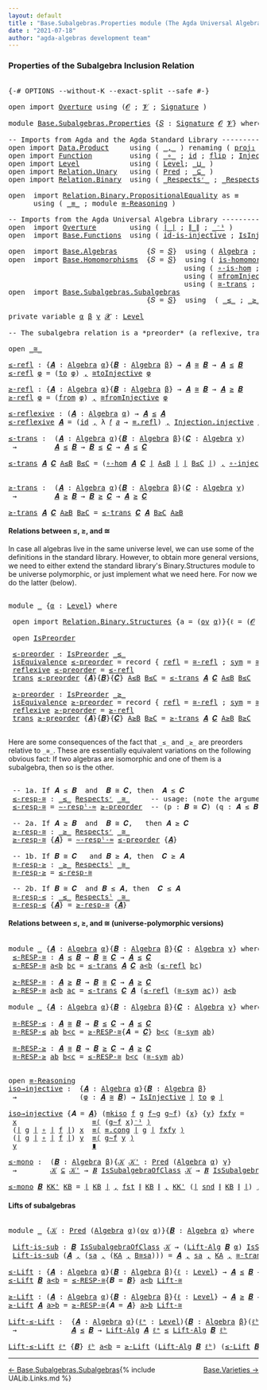 ```yaml
---
layout: default
title : "Base.Subalgebras.Properties module (The Agda Universal Algebra Library)"
date : "2021-07-18"
author: "agda-algebras development team"
---
```


### <a id="properties-of-the-subalgebra-inclusion-relation">Properties of the Subalgebra Inclusion Relation</a>

<pre class="Agda">

<a id="296" class="Symbol">{-#</a> <a id="300" class="Keyword">OPTIONS</a> <a id="308" class="Pragma">--without-K</a> <a id="320" class="Pragma">--exact-split</a> <a id="334" class="Pragma">--safe</a> <a id="341" class="Symbol">#-}</a>

<a id="346" class="Keyword">open</a> <a id="351" class="Keyword">import</a> <a id="358" href="Overture.html" class="Module">Overture</a> <a id="367" class="Keyword">using</a> <a id="373" class="Symbol">(</a><a id="374" href="Overture.Signatures.html#648" class="Generalizable">𝓞</a> <a id="376" class="Symbol">;</a> <a id="378" href="Overture.Signatures.html#650" class="Generalizable">𝓥</a> <a id="380" class="Symbol">;</a> <a id="382" href="Overture.Signatures.html#3264" class="Function">Signature</a> <a id="392" class="Symbol">)</a>

<a id="395" class="Keyword">module</a> <a id="402" href="Base.Subalgebras.Properties.html" class="Module">Base.Subalgebras.Properties</a> <a id="430" class="Symbol">{</a><a id="431" href="Base.Subalgebras.Properties.html#431" class="Bound">𝑆</a> <a id="433" class="Symbol">:</a> <a id="435" href="Overture.Signatures.html#3264" class="Function">Signature</a> <a id="445" href="Overture.Signatures.html#648" class="Generalizable">𝓞</a> <a id="447" href="Overture.Signatures.html#650" class="Generalizable">𝓥</a><a id="448" class="Symbol">}</a> <a id="450" class="Keyword">where</a>

<a id="457" class="Comment">-- Imports from Agda and the Agda Standard Library -------------------------------</a>
<a id="540" class="Keyword">open</a> <a id="545" class="Keyword">import</a> <a id="552" href="Data.Product.html" class="Module">Data.Product</a>     <a id="569" class="Keyword">using</a> <a id="575" class="Symbol">(</a> <a id="577" href="Agda.Builtin.Sigma.html#235" class="InductiveConstructor Operator">_,_</a> <a id="581" class="Symbol">)</a> <a id="583" class="Keyword">renaming</a> <a id="592" class="Symbol">(</a> <a id="594" href="Data.Product.Base.html#636" class="Field">proj₁</a> <a id="600" class="Symbol">to</a> <a id="603" class="Field">fst</a> <a id="607" class="Symbol">;</a> <a id="609" href="Data.Product.Base.html#650" class="Field">proj₂</a> <a id="615" class="Symbol">to</a> <a id="618" class="Field">snd</a> <a id="622" class="Symbol">)</a>
<a id="624" class="Keyword">open</a> <a id="629" class="Keyword">import</a> <a id="636" href="Function.html" class="Module">Function</a>         <a id="653" class="Keyword">using</a> <a id="659" class="Symbol">(</a> <a id="661" href="Function.Base.html#1115" class="Function Operator">_∘_</a> <a id="665" class="Symbol">;</a> <a id="667" href="Function.Base.html#704" class="Function">id</a> <a id="670" class="Symbol">;</a> <a id="672" href="Function.Base.html#1638" class="Function">flip</a> <a id="677" class="Symbol">;</a> <a id="679" href="Function.Bundles.html#2415" class="Record">Injection</a> <a id="689" class="Symbol">)</a>
<a id="691" class="Keyword">open</a> <a id="696" class="Keyword">import</a> <a id="703" href="Level.html" class="Module">Level</a>            <a id="720" class="Keyword">using</a> <a id="726" class="Symbol">(</a> <a id="728" href="Agda.Primitive.html#742" class="Postulate">Level</a><a id="733" class="Symbol">;</a> <a id="735" href="Agda.Primitive.html#961" class="Primitive Operator">_⊔_</a> <a id="739" class="Symbol">)</a>
<a id="741" class="Keyword">open</a> <a id="746" class="Keyword">import</a> <a id="753" href="Relation.Unary.html" class="Module">Relation.Unary</a>   <a id="770" class="Keyword">using</a> <a id="776" class="Symbol">(</a> <a id="778" href="Relation.Unary.html#1178" class="Function">Pred</a> <a id="783" class="Symbol">;</a> <a id="785" href="Relation.Unary.html#2046" class="Function Operator">_⊆_</a> <a id="789" class="Symbol">)</a>
<a id="791" class="Keyword">open</a> <a id="796" class="Keyword">import</a> <a id="803" href="Relation.Binary.html" class="Module">Relation.Binary</a>  <a id="820" class="Keyword">using</a> <a id="826" class="Symbol">(</a> <a id="828" href="Relation.Binary.Definitions.html#5239" class="Function Operator">_Respectsʳ_</a> <a id="840" class="Symbol">;</a> <a id="842" href="Relation.Binary.Definitions.html#5404" class="Function Operator">_Respectsˡ_</a> <a id="854" class="Symbol">)</a>

<a id="857" class="Keyword">open</a>  <a id="863" class="Keyword">import</a> <a id="870" href="Relation.Binary.PropositionalEquality.html" class="Module">Relation.Binary.PropositionalEquality</a> <a id="908" class="Symbol">as</a> <a id="911" class="Module">≡</a>
      <a id="919" class="Keyword">using</a> <a id="925" class="Symbol">(</a> <a id="927" href="Agda.Builtin.Equality.html#150" class="Datatype Operator">_≡_</a> <a id="931" class="Symbol">;</a> <a id="933" class="Keyword">module</a> <a id="940" href="Relation.Binary.PropositionalEquality.Properties.html#6731" class="Module">≡-Reasoning</a> <a id="952" class="Symbol">)</a>

<a id="955" class="Comment">-- Imports from the Agda Universal Algebra Library --------------------</a>
<a id="1027" class="Keyword">open</a>  <a id="1033" class="Keyword">import</a> <a id="1040" href="Overture.html" class="Module">Overture</a>        <a id="1056" class="Keyword">using</a> <a id="1062" class="Symbol">(</a> <a id="1064" href="Overture.Basic.html#4325" class="Function Operator">∣_∣</a> <a id="1068" class="Symbol">;</a> <a id="1070" href="Overture.Basic.html#4363" class="Function Operator">∥_∥</a> <a id="1074" class="Symbol">;</a> <a id="1076" href="Overture.Basic.html#4919" class="Function Operator">_⁻¹</a> <a id="1080" class="Symbol">)</a>
<a id="1082" class="Keyword">open</a>  <a id="1088" class="Keyword">import</a> <a id="1095" href="Base.Functions.html" class="Module">Base.Functions</a>  <a id="1111" class="Keyword">using</a> <a id="1117" class="Symbol">(</a> <a id="1119" href="Base.Functions.Injective.html#1135" class="Function">id-is-injective</a> <a id="1135" class="Symbol">;</a> <a id="1137" href="Base.Functions.Injective.html#1250" class="Function">IsInjective</a> <a id="1149" class="Symbol">;</a> <a id="1151" href="Base.Functions.Injective.html#1405" class="Function">∘-injective</a> <a id="1163" class="Symbol">)</a>

<a id="1166" class="Keyword">open</a>  <a id="1172" class="Keyword">import</a> <a id="1179" href="Base.Algebras.html" class="Module">Base.Algebras</a>       <a id="1199" class="Symbol">{</a><a id="1200" class="Argument">𝑆</a> <a id="1202" class="Symbol">=</a> <a id="1204" href="Base.Subalgebras.Properties.html#431" class="Bound">𝑆</a><a id="1205" class="Symbol">}</a>  <a id="1208" class="Keyword">using</a> <a id="1214" class="Symbol">(</a> <a id="1216" href="Base.Algebras.Basic.html#2774" class="Function">Algebra</a> <a id="1224" class="Symbol">;</a> <a id="1226" href="Base.Algebras.Basic.html#7180" class="Function">Lift-Alg</a> <a id="1235" class="Symbol">;</a> <a id="1237" href="Base.Algebras.Products.html#3097" class="Function">ov</a> <a id="1240" class="Symbol">)</a>
<a id="1242" class="Keyword">open</a>  <a id="1248" class="Keyword">import</a> <a id="1255" href="Base.Homomorphisms.html" class="Module">Base.Homomorphisms</a>  <a id="1275" class="Symbol">{</a><a id="1276" class="Argument">𝑆</a> <a id="1278" class="Symbol">=</a> <a id="1280" href="Base.Subalgebras.Properties.html#431" class="Bound">𝑆</a><a id="1281" class="Symbol">}</a>  <a id="1284" class="Keyword">using</a> <a id="1290" class="Symbol">(</a> <a id="1292" href="Base.Homomorphisms.Basic.html#2625" class="Function">is-homomorphism</a> <a id="1308" class="Symbol">;</a> <a id="1310" href="Base.Homomorphisms.Properties.html#1458" class="Function">∘-hom</a> <a id="1316" class="Symbol">)</a>
                                          <a id="1360" class="Keyword">using</a> <a id="1366" class="Symbol">(</a> <a id="1368" href="Base.Homomorphisms.Properties.html#1774" class="Function">∘-is-hom</a> <a id="1377" class="Symbol">;</a> <a id="1379" href="Base.Homomorphisms.Isomorphisms.html#2018" class="Record Operator">_≅_</a> <a id="1383" class="Symbol">;</a> <a id="1385" href="Base.Homomorphisms.Isomorphisms.html#3508" class="Function">≅toInjective</a> <a id="1398" class="Symbol">)</a>
                                          <a id="1442" class="Keyword">using</a> <a id="1448" class="Symbol">(</a> <a id="1450" href="Base.Homomorphisms.Isomorphisms.html#3842" class="Function">≅fromInjective</a> <a id="1465" class="Symbol">;</a> <a id="1467" href="Base.Homomorphisms.Isomorphisms.html#2874" class="Function">≅-refl</a> <a id="1474" class="Symbol">;</a> <a id="1476" href="Base.Homomorphisms.Isomorphisms.html#2968" class="Function">≅-sym</a> <a id="1482" class="Symbol">)</a>
                                          <a id="1526" class="Keyword">using</a> <a id="1532" class="Symbol">(</a> <a id="1534" href="Base.Homomorphisms.Isomorphisms.html#3057" class="Function">≅-trans</a> <a id="1542" class="Symbol">;</a> <a id="1544" href="Base.Homomorphisms.Isomorphisms.html#4417" class="Function">Lift-≅</a> <a id="1551" class="Symbol">;</a> <a id="1553" href="Base.Homomorphisms.Isomorphisms.html#2108" class="InductiveConstructor">mkiso</a> <a id="1559" class="Symbol">)</a>
<a id="1561" class="Keyword">open</a>  <a id="1567" class="Keyword">import</a> <a id="1574" href="Base.Subalgebras.Subalgebras.html" class="Module">Base.Subalgebras.Subalgebras</a>
                                 <a id="1636" class="Symbol">{</a><a id="1637" class="Argument">𝑆</a> <a id="1639" class="Symbol">=</a> <a id="1641" href="Base.Subalgebras.Properties.html#431" class="Bound">𝑆</a><a id="1642" class="Symbol">}</a>  <a id="1645" class="Keyword">using</a>  <a id="1652" class="Symbol">(</a> <a id="1654" href="Base.Subalgebras.Subalgebras.html#1868" class="Function Operator">_≤_</a> <a id="1658" class="Symbol">;</a> <a id="1660" href="Base.Subalgebras.Subalgebras.html#2017" class="Function Operator">_≥_</a> <a id="1664" class="Symbol">;</a> <a id="1666" href="Base.Subalgebras.Subalgebras.html#5385" class="Function Operator">_IsSubalgebraOfClass_</a> <a id="1688" class="Symbol">)</a>

<a id="1691" class="Keyword">private</a> <a id="1699" class="Keyword">variable</a> <a id="1708" href="Base.Subalgebras.Properties.html#1708" class="Generalizable">α</a> <a id="1710" href="Base.Subalgebras.Properties.html#1710" class="Generalizable">β</a> <a id="1712" href="Base.Subalgebras.Properties.html#1712" class="Generalizable">γ</a> <a id="1714" href="Base.Subalgebras.Properties.html#1714" class="Generalizable">𝓧</a> <a id="1716" class="Symbol">:</a> <a id="1718" href="Agda.Primitive.html#742" class="Postulate">Level</a>

<a id="1725" class="Comment">-- The subalgebra relation is a *preorder* (a reflexive, transitive, binary relation).</a>

<a id="1813" class="Keyword">open</a> <a id="1818" href="Base.Homomorphisms.Isomorphisms.html#2018" class="Module Operator">_≅_</a>

<a id="≤-refl"></a><a id="1823" href="Base.Subalgebras.Properties.html#1823" class="Function">≤-refl</a> <a id="1830" class="Symbol">:</a> <a id="1832" class="Symbol">{</a><a id="1833" href="Base.Subalgebras.Properties.html#1833" class="Bound">𝑨</a> <a id="1835" class="Symbol">:</a> <a id="1837" href="Base.Algebras.Basic.html#2774" class="Function">Algebra</a> <a id="1845" href="Base.Subalgebras.Properties.html#1708" class="Generalizable">α</a><a id="1846" class="Symbol">}{</a><a id="1848" href="Base.Subalgebras.Properties.html#1848" class="Bound">𝑩</a> <a id="1850" class="Symbol">:</a> <a id="1852" href="Base.Algebras.Basic.html#2774" class="Function">Algebra</a> <a id="1860" href="Base.Subalgebras.Properties.html#1710" class="Generalizable">β</a><a id="1861" class="Symbol">}</a> <a id="1863" class="Symbol">→</a> <a id="1865" href="Base.Subalgebras.Properties.html#1833" class="Bound">𝑨</a> <a id="1867" href="Base.Homomorphisms.Isomorphisms.html#2018" class="Record Operator">≅</a> <a id="1869" href="Base.Subalgebras.Properties.html#1848" class="Bound">𝑩</a> <a id="1871" class="Symbol">→</a> <a id="1873" href="Base.Subalgebras.Properties.html#1833" class="Bound">𝑨</a> <a id="1875" href="Base.Subalgebras.Subalgebras.html#1868" class="Function Operator">≤</a> <a id="1877" href="Base.Subalgebras.Properties.html#1848" class="Bound">𝑩</a>
<a id="1879" href="Base.Subalgebras.Properties.html#1823" class="Function">≤-refl</a> <a id="1886" href="Base.Subalgebras.Properties.html#1886" class="Bound">φ</a> <a id="1888" class="Symbol">=</a> <a id="1890" class="Symbol">(</a><a id="1891" href="Base.Homomorphisms.Isomorphisms.html#2123" class="Field">to</a> <a id="1894" href="Base.Subalgebras.Properties.html#1886" class="Bound">φ</a><a id="1895" class="Symbol">)</a> <a id="1897" href="Agda.Builtin.Sigma.html#235" class="InductiveConstructor Operator">,</a> <a id="1899" href="Base.Homomorphisms.Isomorphisms.html#3508" class="Function">≅toInjective</a> <a id="1912" href="Base.Subalgebras.Properties.html#1886" class="Bound">φ</a>

<a id="≥-refl"></a><a id="1915" href="Base.Subalgebras.Properties.html#1915" class="Function">≥-refl</a> <a id="1922" class="Symbol">:</a> <a id="1924" class="Symbol">{</a><a id="1925" href="Base.Subalgebras.Properties.html#1925" class="Bound">𝑨</a> <a id="1927" class="Symbol">:</a> <a id="1929" href="Base.Algebras.Basic.html#2774" class="Function">Algebra</a> <a id="1937" href="Base.Subalgebras.Properties.html#1708" class="Generalizable">α</a><a id="1938" class="Symbol">}{</a><a id="1940" href="Base.Subalgebras.Properties.html#1940" class="Bound">𝑩</a> <a id="1942" class="Symbol">:</a> <a id="1944" href="Base.Algebras.Basic.html#2774" class="Function">Algebra</a> <a id="1952" href="Base.Subalgebras.Properties.html#1710" class="Generalizable">β</a><a id="1953" class="Symbol">}</a> <a id="1955" class="Symbol">→</a> <a id="1957" href="Base.Subalgebras.Properties.html#1925" class="Bound">𝑨</a> <a id="1959" href="Base.Homomorphisms.Isomorphisms.html#2018" class="Record Operator">≅</a> <a id="1961" href="Base.Subalgebras.Properties.html#1940" class="Bound">𝑩</a> <a id="1963" class="Symbol">→</a> <a id="1965" href="Base.Subalgebras.Properties.html#1925" class="Bound">𝑨</a> <a id="1967" href="Base.Subalgebras.Subalgebras.html#2017" class="Function Operator">≥</a> <a id="1969" href="Base.Subalgebras.Properties.html#1940" class="Bound">𝑩</a>
<a id="1971" href="Base.Subalgebras.Properties.html#1915" class="Function">≥-refl</a> <a id="1978" href="Base.Subalgebras.Properties.html#1978" class="Bound">φ</a> <a id="1980" class="Symbol">=</a> <a id="1982" class="Symbol">(</a><a id="1983" href="Base.Homomorphisms.Isomorphisms.html#2138" class="Field">from</a> <a id="1988" href="Base.Subalgebras.Properties.html#1978" class="Bound">φ</a><a id="1989" class="Symbol">)</a> <a id="1991" href="Agda.Builtin.Sigma.html#235" class="InductiveConstructor Operator">,</a> <a id="1993" href="Base.Homomorphisms.Isomorphisms.html#3842" class="Function">≅fromInjective</a> <a id="2008" href="Base.Subalgebras.Properties.html#1978" class="Bound">φ</a>

<a id="≤-reflexive"></a><a id="2011" href="Base.Subalgebras.Properties.html#2011" class="Function">≤-reflexive</a> <a id="2023" class="Symbol">:</a> <a id="2025" class="Symbol">(</a><a id="2026" href="Base.Subalgebras.Properties.html#2026" class="Bound">𝑨</a> <a id="2028" class="Symbol">:</a> <a id="2030" href="Base.Algebras.Basic.html#2774" class="Function">Algebra</a> <a id="2038" href="Base.Subalgebras.Properties.html#1708" class="Generalizable">α</a><a id="2039" class="Symbol">)</a> <a id="2041" class="Symbol">→</a> <a id="2043" href="Base.Subalgebras.Properties.html#2026" class="Bound">𝑨</a> <a id="2045" href="Base.Subalgebras.Subalgebras.html#1868" class="Function Operator">≤</a> <a id="2047" href="Base.Subalgebras.Properties.html#2026" class="Bound">𝑨</a>
<a id="2049" href="Base.Subalgebras.Properties.html#2011" class="Function">≤-reflexive</a> <a id="2061" href="Base.Subalgebras.Properties.html#2061" class="Bound">𝑨</a> <a id="2063" class="Symbol">=</a> <a id="2065" class="Symbol">(</a><a id="2066" href="Function.Base.html#704" class="Function">id</a> <a id="2069" href="Agda.Builtin.Sigma.html#235" class="InductiveConstructor Operator">,</a> <a id="2071" class="Symbol">λ</a> <a id="2073" href="Base.Subalgebras.Properties.html#2073" class="Bound">𝑓</a> <a id="2075" href="Base.Subalgebras.Properties.html#2075" class="Bound">𝑎</a> <a id="2077" class="Symbol">→</a> <a id="2079" href="Agda.Builtin.Equality.html#207" class="InductiveConstructor">≡.refl</a><a id="2085" class="Symbol">)</a> <a id="2087" href="Agda.Builtin.Sigma.html#235" class="InductiveConstructor Operator">,</a> <a id="2089" href="Function.Bundles.html#2540" class="Field">Injection.injective</a> <a id="2109" href="Base.Functions.Injective.html#1135" class="Function">id-is-injective</a>

<a id="≤-trans"></a><a id="2126" href="Base.Subalgebras.Properties.html#2126" class="Function">≤-trans</a> <a id="2134" class="Symbol">:</a>  <a id="2137" class="Symbol">(</a><a id="2138" href="Base.Subalgebras.Properties.html#2138" class="Bound">𝑨</a> <a id="2140" class="Symbol">:</a> <a id="2142" href="Base.Algebras.Basic.html#2774" class="Function">Algebra</a> <a id="2150" href="Base.Subalgebras.Properties.html#1708" class="Generalizable">α</a><a id="2151" class="Symbol">){</a><a id="2153" href="Base.Subalgebras.Properties.html#2153" class="Bound">𝑩</a> <a id="2155" class="Symbol">:</a> <a id="2157" href="Base.Algebras.Basic.html#2774" class="Function">Algebra</a> <a id="2165" href="Base.Subalgebras.Properties.html#1710" class="Generalizable">β</a><a id="2166" class="Symbol">}(</a><a id="2168" href="Base.Subalgebras.Properties.html#2168" class="Bound">𝑪</a> <a id="2170" class="Symbol">:</a> <a id="2172" href="Base.Algebras.Basic.html#2774" class="Function">Algebra</a> <a id="2180" href="Base.Subalgebras.Properties.html#1712" class="Generalizable">γ</a><a id="2181" class="Symbol">)</a>
 <a id="2184" class="Symbol">→</a>         <a id="2194" href="Base.Subalgebras.Properties.html#2138" class="Bound">𝑨</a> <a id="2196" href="Base.Subalgebras.Subalgebras.html#1868" class="Function Operator">≤</a> <a id="2198" href="Base.Subalgebras.Properties.html#2153" class="Bound">𝑩</a> <a id="2200" class="Symbol">→</a> <a id="2202" href="Base.Subalgebras.Properties.html#2153" class="Bound">𝑩</a> <a id="2204" href="Base.Subalgebras.Subalgebras.html#1868" class="Function Operator">≤</a> <a id="2206" href="Base.Subalgebras.Properties.html#2168" class="Bound">𝑪</a> <a id="2208" class="Symbol">→</a> <a id="2210" href="Base.Subalgebras.Properties.html#2138" class="Bound">𝑨</a> <a id="2212" href="Base.Subalgebras.Subalgebras.html#1868" class="Function Operator">≤</a> <a id="2214" href="Base.Subalgebras.Properties.html#2168" class="Bound">𝑪</a>

<a id="2217" href="Base.Subalgebras.Properties.html#2126" class="Function">≤-trans</a> <a id="2225" href="Base.Subalgebras.Properties.html#2225" class="Bound">𝑨</a> <a id="2227" href="Base.Subalgebras.Properties.html#2227" class="Bound">𝑪</a> <a id="2229" href="Base.Subalgebras.Properties.html#2229" class="Bound">A≤B</a> <a id="2233" href="Base.Subalgebras.Properties.html#2233" class="Bound">B≤C</a> <a id="2237" class="Symbol">=</a> <a id="2239" class="Symbol">(</a><a id="2240" href="Base.Homomorphisms.Properties.html#1458" class="Function">∘-hom</a> <a id="2246" href="Base.Subalgebras.Properties.html#2225" class="Bound">𝑨</a> <a id="2248" href="Base.Subalgebras.Properties.html#2227" class="Bound">𝑪</a> <a id="2250" href="Overture.Basic.html#4325" class="Function Operator">∣</a> <a id="2252" href="Base.Subalgebras.Properties.html#2229" class="Bound">A≤B</a> <a id="2256" href="Overture.Basic.html#4325" class="Function Operator">∣</a> <a id="2258" href="Overture.Basic.html#4325" class="Function Operator">∣</a> <a id="2260" href="Base.Subalgebras.Properties.html#2233" class="Bound">B≤C</a> <a id="2264" href="Overture.Basic.html#4325" class="Function Operator">∣</a><a id="2265" class="Symbol">)</a> <a id="2267" href="Agda.Builtin.Sigma.html#235" class="InductiveConstructor Operator">,</a> <a id="2269" href="Base.Functions.Injective.html#1405" class="Function">∘-injective</a> <a id="2281" href="Overture.Basic.html#4363" class="Function Operator">∥</a> <a id="2283" href="Base.Subalgebras.Properties.html#2229" class="Bound">A≤B</a> <a id="2287" href="Overture.Basic.html#4363" class="Function Operator">∥</a> <a id="2289" href="Overture.Basic.html#4363" class="Function Operator">∥</a> <a id="2291" href="Base.Subalgebras.Properties.html#2233" class="Bound">B≤C</a> <a id="2295" href="Overture.Basic.html#4363" class="Function Operator">∥</a>


<a id="≥-trans"></a><a id="2299" href="Base.Subalgebras.Properties.html#2299" class="Function">≥-trans</a> <a id="2307" class="Symbol">:</a>  <a id="2310" class="Symbol">(</a><a id="2311" href="Base.Subalgebras.Properties.html#2311" class="Bound">𝑨</a> <a id="2313" class="Symbol">:</a> <a id="2315" href="Base.Algebras.Basic.html#2774" class="Function">Algebra</a> <a id="2323" href="Base.Subalgebras.Properties.html#1708" class="Generalizable">α</a><a id="2324" class="Symbol">){</a><a id="2326" href="Base.Subalgebras.Properties.html#2326" class="Bound">𝑩</a> <a id="2328" class="Symbol">:</a> <a id="2330" href="Base.Algebras.Basic.html#2774" class="Function">Algebra</a> <a id="2338" href="Base.Subalgebras.Properties.html#1710" class="Generalizable">β</a><a id="2339" class="Symbol">}(</a><a id="2341" href="Base.Subalgebras.Properties.html#2341" class="Bound">𝑪</a> <a id="2343" class="Symbol">:</a> <a id="2345" href="Base.Algebras.Basic.html#2774" class="Function">Algebra</a> <a id="2353" href="Base.Subalgebras.Properties.html#1712" class="Generalizable">γ</a><a id="2354" class="Symbol">)</a>
 <a id="2357" class="Symbol">→</a>         <a id="2367" href="Base.Subalgebras.Properties.html#2311" class="Bound">𝑨</a> <a id="2369" href="Base.Subalgebras.Subalgebras.html#2017" class="Function Operator">≥</a> <a id="2371" href="Base.Subalgebras.Properties.html#2326" class="Bound">𝑩</a> <a id="2373" class="Symbol">→</a> <a id="2375" href="Base.Subalgebras.Properties.html#2326" class="Bound">𝑩</a> <a id="2377" href="Base.Subalgebras.Subalgebras.html#2017" class="Function Operator">≥</a> <a id="2379" href="Base.Subalgebras.Properties.html#2341" class="Bound">𝑪</a> <a id="2381" class="Symbol">→</a> <a id="2383" href="Base.Subalgebras.Properties.html#2311" class="Bound">𝑨</a> <a id="2385" href="Base.Subalgebras.Subalgebras.html#2017" class="Function Operator">≥</a> <a id="2387" href="Base.Subalgebras.Properties.html#2341" class="Bound">𝑪</a>

<a id="2390" href="Base.Subalgebras.Properties.html#2299" class="Function">≥-trans</a> <a id="2398" href="Base.Subalgebras.Properties.html#2398" class="Bound">𝑨</a> <a id="2400" href="Base.Subalgebras.Properties.html#2400" class="Bound">𝑪</a> <a id="2402" href="Base.Subalgebras.Properties.html#2402" class="Bound">A≥B</a> <a id="2406" href="Base.Subalgebras.Properties.html#2406" class="Bound">B≥C</a> <a id="2410" class="Symbol">=</a> <a id="2412" href="Base.Subalgebras.Properties.html#2126" class="Function">≤-trans</a> <a id="2420" href="Base.Subalgebras.Properties.html#2400" class="Bound">𝑪</a> <a id="2422" href="Base.Subalgebras.Properties.html#2398" class="Bound">𝑨</a> <a id="2424" href="Base.Subalgebras.Properties.html#2406" class="Bound">B≥C</a> <a id="2428" href="Base.Subalgebras.Properties.html#2402" class="Bound">A≥B</a>
</pre>

#### <a id="relations-between">Relations between ≤, ≥, and ≅</a>

In case all algebras live in the same universe level, we can use some of the definitions
in the standard library. However, to obtain more general versions, we need to either
extend the standard library's Binary.Structures module to be universe polymorphic, or
just implement what we need here.  For now we do the latter (below).

<pre class="Agda">

<a id="2854" class="Keyword">module</a> <a id="2861" href="Base.Subalgebras.Properties.html#2861" class="Module">_</a> <a id="2863" class="Symbol">{</a><a id="2864" href="Base.Subalgebras.Properties.html#2864" class="Bound">α</a> <a id="2866" class="Symbol">:</a> <a id="2868" href="Agda.Primitive.html#742" class="Postulate">Level</a><a id="2873" class="Symbol">}</a> <a id="2875" class="Keyword">where</a>

 <a id="2883" class="Keyword">open</a> <a id="2888" class="Keyword">import</a> <a id="2895" href="Relation.Binary.Structures.html" class="Module">Relation.Binary.Structures</a> <a id="2922" class="Symbol">{</a><a id="2923" class="Argument">a</a> <a id="2925" class="Symbol">=</a> <a id="2927" class="Symbol">(</a><a id="2928" href="Base.Algebras.Products.html#3097" class="Function">ov</a> <a id="2931" href="Base.Subalgebras.Properties.html#2864" class="Bound">α</a><a id="2932" class="Symbol">)}{</a><a id="2935" class="Argument">ℓ</a> <a id="2937" class="Symbol">=</a> <a id="2939" class="Symbol">(</a><a id="2940" href="Base.Subalgebras.Properties.html#445" class="Bound">𝓞</a> <a id="2942" href="Agda.Primitive.html#961" class="Primitive Operator">⊔</a> <a id="2944" href="Base.Subalgebras.Properties.html#447" class="Bound">𝓥</a> <a id="2946" href="Agda.Primitive.html#961" class="Primitive Operator">⊔</a> <a id="2948" href="Base.Subalgebras.Properties.html#2864" class="Bound">α</a><a id="2949" class="Symbol">)}</a> <a id="2952" class="Symbol">(</a><a id="2953" href="Base.Homomorphisms.Isomorphisms.html#2018" class="Record Operator">_≅_</a> <a id="2957" class="Symbol">{</a><a id="2958" href="Base.Subalgebras.Properties.html#2864" class="Bound">α</a><a id="2959" class="Symbol">}{</a><a id="2961" href="Base.Subalgebras.Properties.html#2864" class="Bound">α</a><a id="2962" class="Symbol">})</a>

 <a id="2967" class="Keyword">open</a> <a id="2972" href="Relation.Binary.Structures.html#2191" class="Module">IsPreorder</a>

 <a id="2985" href="Base.Subalgebras.Properties.html#2985" class="Function">≤-preorder</a> <a id="2996" class="Symbol">:</a> <a id="2998" href="Relation.Binary.Structures.html#2191" class="Record">IsPreorder</a> <a id="3009" href="Base.Subalgebras.Subalgebras.html#1868" class="Function Operator">_≤_</a>
 <a id="3014" href="Relation.Binary.Structures.html#2256" class="Field">isEquivalence</a> <a id="3028" href="Base.Subalgebras.Properties.html#2985" class="Function">≤-preorder</a> <a id="3039" class="Symbol">=</a> <a id="3041" class="Keyword">record</a> <a id="3048" class="Symbol">{</a> <a id="3050" href="Relation.Binary.Structures.html#1596" class="Field">refl</a> <a id="3055" class="Symbol">=</a> <a id="3057" href="Base.Homomorphisms.Isomorphisms.html#2874" class="Function">≅-refl</a> <a id="3064" class="Symbol">;</a> <a id="3066" href="Relation.Binary.Structures.html#1622" class="Field">sym</a> <a id="3070" class="Symbol">=</a> <a id="3072" href="Base.Homomorphisms.Isomorphisms.html#2968" class="Function">≅-sym</a> <a id="3078" class="Symbol">;</a> <a id="3080" href="Relation.Binary.Structures.html#1648" class="Field">trans</a> <a id="3086" class="Symbol">=</a> <a id="3088" href="Base.Homomorphisms.Isomorphisms.html#3057" class="Function">≅-trans</a> <a id="3096" class="Symbol">}</a>
 <a id="3099" href="Relation.Binary.Structures.html#2359" class="Field">reflexive</a> <a id="3109" href="Base.Subalgebras.Properties.html#2985" class="Function">≤-preorder</a> <a id="3120" class="Symbol">=</a> <a id="3122" href="Base.Subalgebras.Properties.html#1823" class="Function">≤-refl</a>
 <a id="3130" href="Relation.Binary.Structures.html#2389" class="Field">trans</a> <a id="3136" href="Base.Subalgebras.Properties.html#2985" class="Function">≤-preorder</a> <a id="3147" class="Symbol">{</a><a id="3148" href="Base.Subalgebras.Properties.html#3148" class="Bound">𝑨</a><a id="3149" class="Symbol">}{</a><a id="3151" href="Base.Subalgebras.Properties.html#3151" class="Bound">𝑩</a><a id="3152" class="Symbol">}{</a><a id="3154" href="Base.Subalgebras.Properties.html#3154" class="Bound">𝑪</a><a id="3155" class="Symbol">}</a> <a id="3157" href="Base.Subalgebras.Properties.html#3157" class="Bound">A≤B</a> <a id="3161" href="Base.Subalgebras.Properties.html#3161" class="Bound">B≤C</a> <a id="3165" class="Symbol">=</a> <a id="3167" href="Base.Subalgebras.Properties.html#2126" class="Function">≤-trans</a> <a id="3175" href="Base.Subalgebras.Properties.html#3148" class="Bound">𝑨</a> <a id="3177" href="Base.Subalgebras.Properties.html#3154" class="Bound">𝑪</a> <a id="3179" href="Base.Subalgebras.Properties.html#3157" class="Bound">A≤B</a> <a id="3183" href="Base.Subalgebras.Properties.html#3161" class="Bound">B≤C</a>

 <a id="3189" href="Base.Subalgebras.Properties.html#3189" class="Function">≥-preorder</a> <a id="3200" class="Symbol">:</a> <a id="3202" href="Relation.Binary.Structures.html#2191" class="Record">IsPreorder</a> <a id="3213" href="Base.Subalgebras.Subalgebras.html#2017" class="Function Operator">_≥_</a>
 <a id="3218" href="Relation.Binary.Structures.html#2256" class="Field">isEquivalence</a> <a id="3232" href="Base.Subalgebras.Properties.html#3189" class="Function">≥-preorder</a> <a id="3243" class="Symbol">=</a> <a id="3245" class="Keyword">record</a> <a id="3252" class="Symbol">{</a> <a id="3254" href="Relation.Binary.Structures.html#1596" class="Field">refl</a> <a id="3259" class="Symbol">=</a> <a id="3261" href="Base.Homomorphisms.Isomorphisms.html#2874" class="Function">≅-refl</a> <a id="3268" class="Symbol">;</a> <a id="3270" href="Relation.Binary.Structures.html#1622" class="Field">sym</a> <a id="3274" class="Symbol">=</a> <a id="3276" href="Base.Homomorphisms.Isomorphisms.html#2968" class="Function">≅-sym</a> <a id="3282" class="Symbol">;</a> <a id="3284" href="Relation.Binary.Structures.html#1648" class="Field">trans</a> <a id="3290" class="Symbol">=</a> <a id="3292" href="Base.Homomorphisms.Isomorphisms.html#3057" class="Function">≅-trans</a> <a id="3300" class="Symbol">}</a>
 <a id="3303" href="Relation.Binary.Structures.html#2359" class="Field">reflexive</a> <a id="3313" href="Base.Subalgebras.Properties.html#3189" class="Function">≥-preorder</a> <a id="3324" class="Symbol">=</a> <a id="3326" href="Base.Subalgebras.Properties.html#1915" class="Function">≥-refl</a>
 <a id="3334" href="Relation.Binary.Structures.html#2389" class="Field">trans</a> <a id="3340" href="Base.Subalgebras.Properties.html#3189" class="Function">≥-preorder</a> <a id="3351" class="Symbol">{</a><a id="3352" href="Base.Subalgebras.Properties.html#3352" class="Bound">𝑨</a><a id="3353" class="Symbol">}{</a><a id="3355" href="Base.Subalgebras.Properties.html#3355" class="Bound">𝑩</a><a id="3356" class="Symbol">}{</a><a id="3358" href="Base.Subalgebras.Properties.html#3358" class="Bound">𝑪</a><a id="3359" class="Symbol">}</a> <a id="3361" href="Base.Subalgebras.Properties.html#3361" class="Bound">A≥B</a> <a id="3365" href="Base.Subalgebras.Properties.html#3365" class="Bound">B≥C</a> <a id="3369" class="Symbol">=</a> <a id="3371" href="Base.Subalgebras.Properties.html#2299" class="Function">≥-trans</a> <a id="3379" href="Base.Subalgebras.Properties.html#3352" class="Bound">𝑨</a> <a id="3381" href="Base.Subalgebras.Properties.html#3358" class="Bound">𝑪</a> <a id="3383" href="Base.Subalgebras.Properties.html#3361" class="Bound">A≥B</a> <a id="3387" href="Base.Subalgebras.Properties.html#3365" class="Bound">B≥C</a>

</pre>

Here are some consequences of the fact that `_≤_` and `_≥_` are preorders relative
to `_≅_`. These are essentially equivalent variations on the following obvious fact:
If two algebras are isomorphic and one of them is a subalgebra, then so is the other.

<pre class="Agda">

 <a id="3674" class="Comment">-- 1a. If 𝑨 ≤ 𝑩  and  𝑩 ≅ 𝑪, then  𝑨 ≤ 𝑪</a>
 <a id="3716" href="Base.Subalgebras.Properties.html#3716" class="Function">≤-resp-≅</a> <a id="3725" class="Symbol">:</a> <a id="3727" href="Base.Subalgebras.Subalgebras.html#1868" class="Function Operator">_≤_</a> <a id="3731" href="Relation.Binary.Definitions.html#5239" class="Function Operator">Respectsʳ</a> <a id="3741" href="Base.Homomorphisms.Isomorphisms.html#2018" class="Record Operator">_≅_</a>     <a id="3749" class="Comment">-- usage: (note the argument order)</a>
 <a id="3786" href="Base.Subalgebras.Properties.html#3716" class="Function">≤-resp-≅</a> <a id="3795" class="Symbol">=</a> <a id="3797" href="Relation.Binary.Structures.html#2755" class="Function">∼-respˡ-≈</a> <a id="3807" href="Base.Subalgebras.Properties.html#3189" class="Function">≥-preorder</a>  <a id="3819" class="Comment">-- (p : 𝑩 ≅ 𝑪) (q : 𝑨 ≤ 𝑩) → (≤-resp-≅ p q) : 𝑨 ≤ 𝑪</a>

 <a id="3873" class="Comment">-- 2a. If 𝑨 ≥ 𝑩  and  𝑩 ≅ 𝑪,   then 𝑨 ≥ 𝑪</a>
 <a id="3916" href="Base.Subalgebras.Properties.html#3916" class="Function">≥-resp-≅</a> <a id="3925" class="Symbol">:</a> <a id="3927" href="Base.Subalgebras.Subalgebras.html#2017" class="Function Operator">_≥_</a> <a id="3931" href="Relation.Binary.Definitions.html#5239" class="Function Operator">Respectsʳ</a> <a id="3941" href="Base.Homomorphisms.Isomorphisms.html#2018" class="Record Operator">_≅_</a>
 <a id="3946" href="Base.Subalgebras.Properties.html#3916" class="Function">≥-resp-≅</a> <a id="3955" class="Symbol">{</a><a id="3956" href="Base.Subalgebras.Properties.html#3956" class="Bound">𝑨</a><a id="3957" class="Symbol">}</a> <a id="3959" class="Symbol">=</a> <a id="3961" href="Relation.Binary.Structures.html#2755" class="Function">∼-respˡ-≈</a> <a id="3971" href="Base.Subalgebras.Properties.html#2985" class="Function">≤-preorder</a> <a id="3982" class="Symbol">{</a><a id="3983" href="Base.Subalgebras.Properties.html#3956" class="Bound">𝑨</a><a id="3984" class="Symbol">}</a>

 <a id="3988" class="Comment">-- 1b. If 𝑩 ≅ 𝑪   and 𝑩 ≥ 𝑨, then  𝑪 ≥ 𝑨</a>
 <a id="4030" href="Base.Subalgebras.Properties.html#4030" class="Function">≅-resp-≥</a> <a id="4039" class="Symbol">:</a> <a id="4041" href="Base.Subalgebras.Subalgebras.html#2017" class="Function Operator">_≥_</a> <a id="4045" href="Relation.Binary.Definitions.html#5404" class="Function Operator">Respectsˡ</a> <a id="4055" href="Base.Homomorphisms.Isomorphisms.html#2018" class="Record Operator">_≅_</a>
 <a id="4060" href="Base.Subalgebras.Properties.html#4030" class="Function">≅-resp-≥</a> <a id="4069" class="Symbol">=</a> <a id="4071" href="Base.Subalgebras.Properties.html#3716" class="Function">≤-resp-≅</a>

 <a id="4082" class="Comment">-- 2b. If 𝑩 ≅ 𝑪  and 𝑩 ≤ 𝑨, then  𝑪 ≤ 𝑨</a>
 <a id="4123" href="Base.Subalgebras.Properties.html#4123" class="Function">≅-resp-≤</a> <a id="4132" class="Symbol">:</a> <a id="4134" href="Base.Subalgebras.Subalgebras.html#1868" class="Function Operator">_≤_</a> <a id="4138" href="Relation.Binary.Definitions.html#5404" class="Function Operator">Respectsˡ</a> <a id="4148" href="Base.Homomorphisms.Isomorphisms.html#2018" class="Record Operator">_≅_</a>
 <a id="4153" href="Base.Subalgebras.Properties.html#4123" class="Function">≅-resp-≤</a> <a id="4162" class="Symbol">{</a><a id="4163" href="Base.Subalgebras.Properties.html#4163" class="Bound">𝑨</a><a id="4164" class="Symbol">}</a> <a id="4166" class="Symbol">=</a> <a id="4168" href="Base.Subalgebras.Properties.html#3916" class="Function">≥-resp-≅</a> <a id="4177" class="Symbol">{</a><a id="4178" href="Base.Subalgebras.Properties.html#4163" class="Bound">𝑨</a><a id="4179" class="Symbol">}</a>
</pre>

#### <a id="relations-between-polymorphic-versions)">Relations between ≤, ≥, and ≅ (universe-polymorphic versions)</a>

<pre class="Agda">

<a id="4327" class="Keyword">module</a> <a id="4334" href="Base.Subalgebras.Properties.html#4334" class="Module">_</a> <a id="4336" class="Symbol">{</a><a id="4337" href="Base.Subalgebras.Properties.html#4337" class="Bound">𝑨</a> <a id="4339" class="Symbol">:</a> <a id="4341" href="Base.Algebras.Basic.html#2774" class="Function">Algebra</a> <a id="4349" href="Base.Subalgebras.Properties.html#1708" class="Generalizable">α</a><a id="4350" class="Symbol">}{</a><a id="4352" href="Base.Subalgebras.Properties.html#4352" class="Bound">𝑩</a> <a id="4354" class="Symbol">:</a> <a id="4356" href="Base.Algebras.Basic.html#2774" class="Function">Algebra</a> <a id="4364" href="Base.Subalgebras.Properties.html#1710" class="Generalizable">β</a><a id="4365" class="Symbol">}{</a><a id="4367" href="Base.Subalgebras.Properties.html#4367" class="Bound">𝑪</a> <a id="4369" class="Symbol">:</a> <a id="4371" href="Base.Algebras.Basic.html#2774" class="Function">Algebra</a> <a id="4379" href="Base.Subalgebras.Properties.html#1712" class="Generalizable">γ</a><a id="4380" class="Symbol">}</a> <a id="4382" class="Keyword">where</a>
 <a id="4389" href="Base.Subalgebras.Properties.html#4389" class="Function">≤-RESP-≅</a> <a id="4398" class="Symbol">:</a> <a id="4400" href="Base.Subalgebras.Properties.html#4337" class="Bound">𝑨</a> <a id="4402" href="Base.Subalgebras.Subalgebras.html#1868" class="Function Operator">≤</a> <a id="4404" href="Base.Subalgebras.Properties.html#4352" class="Bound">𝑩</a> <a id="4406" class="Symbol">→</a> <a id="4408" href="Base.Subalgebras.Properties.html#4352" class="Bound">𝑩</a> <a id="4410" href="Base.Homomorphisms.Isomorphisms.html#2018" class="Record Operator">≅</a> <a id="4412" href="Base.Subalgebras.Properties.html#4367" class="Bound">𝑪</a> <a id="4414" class="Symbol">→</a> <a id="4416" href="Base.Subalgebras.Properties.html#4337" class="Bound">𝑨</a> <a id="4418" href="Base.Subalgebras.Subalgebras.html#1868" class="Function Operator">≤</a> <a id="4420" href="Base.Subalgebras.Properties.html#4367" class="Bound">𝑪</a>
 <a id="4423" href="Base.Subalgebras.Properties.html#4389" class="Function">≤-RESP-≅</a> <a id="4432" href="Base.Subalgebras.Properties.html#4432" class="Bound">a&lt;b</a> <a id="4436" href="Base.Subalgebras.Properties.html#4436" class="Bound">bc</a> <a id="4439" class="Symbol">=</a> <a id="4441" href="Base.Subalgebras.Properties.html#2126" class="Function">≤-trans</a> <a id="4449" href="Base.Subalgebras.Properties.html#4337" class="Bound">𝑨</a> <a id="4451" href="Base.Subalgebras.Properties.html#4367" class="Bound">𝑪</a> <a id="4453" href="Base.Subalgebras.Properties.html#4432" class="Bound">a&lt;b</a> <a id="4457" class="Symbol">(</a><a id="4458" href="Base.Subalgebras.Properties.html#1823" class="Function">≤-refl</a> <a id="4465" href="Base.Subalgebras.Properties.html#4436" class="Bound">bc</a><a id="4467" class="Symbol">)</a>

 <a id="4471" href="Base.Subalgebras.Properties.html#4471" class="Function">≥-RESP-≅</a> <a id="4480" class="Symbol">:</a> <a id="4482" href="Base.Subalgebras.Properties.html#4337" class="Bound">𝑨</a> <a id="4484" href="Base.Subalgebras.Subalgebras.html#2017" class="Function Operator">≥</a> <a id="4486" href="Base.Subalgebras.Properties.html#4352" class="Bound">𝑩</a> <a id="4488" class="Symbol">→</a> <a id="4490" href="Base.Subalgebras.Properties.html#4352" class="Bound">𝑩</a> <a id="4492" href="Base.Homomorphisms.Isomorphisms.html#2018" class="Record Operator">≅</a> <a id="4494" href="Base.Subalgebras.Properties.html#4367" class="Bound">𝑪</a> <a id="4496" class="Symbol">→</a> <a id="4498" href="Base.Subalgebras.Properties.html#4337" class="Bound">𝑨</a> <a id="4500" href="Base.Subalgebras.Subalgebras.html#2017" class="Function Operator">≥</a> <a id="4502" href="Base.Subalgebras.Properties.html#4367" class="Bound">𝑪</a>
 <a id="4505" href="Base.Subalgebras.Properties.html#4471" class="Function">≥-RESP-≅</a> <a id="4514" href="Base.Subalgebras.Properties.html#4514" class="Bound">a&lt;b</a> <a id="4518" href="Base.Subalgebras.Properties.html#4518" class="Bound">ac</a> <a id="4521" class="Symbol">=</a> <a id="4523" href="Base.Subalgebras.Properties.html#2126" class="Function">≤-trans</a> <a id="4531" href="Base.Subalgebras.Properties.html#4367" class="Bound">𝑪</a> <a id="4533" href="Base.Subalgebras.Properties.html#4337" class="Bound">𝑨</a> <a id="4535" class="Symbol">(</a><a id="4536" href="Base.Subalgebras.Properties.html#1823" class="Function">≤-refl</a> <a id="4543" class="Symbol">(</a><a id="4544" href="Base.Homomorphisms.Isomorphisms.html#2968" class="Function">≅-sym</a> <a id="4550" href="Base.Subalgebras.Properties.html#4518" class="Bound">ac</a><a id="4552" class="Symbol">))</a> <a id="4555" href="Base.Subalgebras.Properties.html#4514" class="Bound">a&lt;b</a>

<a id="4560" class="Keyword">module</a> <a id="4567" href="Base.Subalgebras.Properties.html#4567" class="Module">_</a> <a id="4569" class="Symbol">{</a><a id="4570" href="Base.Subalgebras.Properties.html#4570" class="Bound">𝑨</a> <a id="4572" class="Symbol">:</a> <a id="4574" href="Base.Algebras.Basic.html#2774" class="Function">Algebra</a> <a id="4582" href="Base.Subalgebras.Properties.html#1708" class="Generalizable">α</a><a id="4583" class="Symbol">}{</a><a id="4585" href="Base.Subalgebras.Properties.html#4585" class="Bound">𝑩</a> <a id="4587" class="Symbol">:</a> <a id="4589" href="Base.Algebras.Basic.html#2774" class="Function">Algebra</a> <a id="4597" href="Base.Subalgebras.Properties.html#1710" class="Generalizable">β</a><a id="4598" class="Symbol">}{</a><a id="4600" href="Base.Subalgebras.Properties.html#4600" class="Bound">𝑪</a> <a id="4602" class="Symbol">:</a> <a id="4604" href="Base.Algebras.Basic.html#2774" class="Function">Algebra</a> <a id="4612" href="Base.Subalgebras.Properties.html#1712" class="Generalizable">γ</a><a id="4613" class="Symbol">}</a> <a id="4615" class="Keyword">where</a>

 <a id="4623" href="Base.Subalgebras.Properties.html#4623" class="Function">≅-RESP-≤</a> <a id="4632" class="Symbol">:</a> <a id="4634" href="Base.Subalgebras.Properties.html#4570" class="Bound">𝑨</a> <a id="4636" href="Base.Homomorphisms.Isomorphisms.html#2018" class="Record Operator">≅</a> <a id="4638" href="Base.Subalgebras.Properties.html#4585" class="Bound">𝑩</a> <a id="4640" class="Symbol">→</a> <a id="4642" href="Base.Subalgebras.Properties.html#4585" class="Bound">𝑩</a> <a id="4644" href="Base.Subalgebras.Subalgebras.html#1868" class="Function Operator">≤</a> <a id="4646" href="Base.Subalgebras.Properties.html#4600" class="Bound">𝑪</a> <a id="4648" class="Symbol">→</a> <a id="4650" href="Base.Subalgebras.Properties.html#4570" class="Bound">𝑨</a> <a id="4652" href="Base.Subalgebras.Subalgebras.html#1868" class="Function Operator">≤</a> <a id="4654" href="Base.Subalgebras.Properties.html#4600" class="Bound">𝑪</a>
 <a id="4657" href="Base.Subalgebras.Properties.html#4623" class="Function">≅-RESP-≤</a> <a id="4666" href="Base.Subalgebras.Properties.html#4666" class="Bound">ab</a> <a id="4669" href="Base.Subalgebras.Properties.html#4669" class="Bound">b&lt;c</a> <a id="4673" class="Symbol">=</a> <a id="4675" href="Base.Subalgebras.Properties.html#4471" class="Function">≥-RESP-≅</a><a id="4683" class="Symbol">{</a><a id="4684" class="Argument">𝑨</a> <a id="4686" class="Symbol">=</a> <a id="4688" href="Base.Subalgebras.Properties.html#4600" class="Bound">𝑪</a><a id="4689" class="Symbol">}</a> <a id="4691" href="Base.Subalgebras.Properties.html#4669" class="Bound">b&lt;c</a> <a id="4695" class="Symbol">(</a><a id="4696" href="Base.Homomorphisms.Isomorphisms.html#2968" class="Function">≅-sym</a> <a id="4702" href="Base.Subalgebras.Properties.html#4666" class="Bound">ab</a><a id="4704" class="Symbol">)</a>

 <a id="4708" href="Base.Subalgebras.Properties.html#4708" class="Function">≅-RESP-≥</a> <a id="4717" class="Symbol">:</a> <a id="4719" href="Base.Subalgebras.Properties.html#4570" class="Bound">𝑨</a> <a id="4721" href="Base.Homomorphisms.Isomorphisms.html#2018" class="Record Operator">≅</a> <a id="4723" href="Base.Subalgebras.Properties.html#4585" class="Bound">𝑩</a> <a id="4725" class="Symbol">→</a> <a id="4727" href="Base.Subalgebras.Properties.html#4585" class="Bound">𝑩</a> <a id="4729" href="Base.Subalgebras.Subalgebras.html#2017" class="Function Operator">≥</a> <a id="4731" href="Base.Subalgebras.Properties.html#4600" class="Bound">𝑪</a> <a id="4733" class="Symbol">→</a> <a id="4735" href="Base.Subalgebras.Properties.html#4570" class="Bound">𝑨</a> <a id="4737" href="Base.Subalgebras.Subalgebras.html#2017" class="Function Operator">≥</a> <a id="4739" href="Base.Subalgebras.Properties.html#4600" class="Bound">𝑪</a>
 <a id="4742" href="Base.Subalgebras.Properties.html#4708" class="Function">≅-RESP-≥</a> <a id="4751" href="Base.Subalgebras.Properties.html#4751" class="Bound">ab</a> <a id="4754" href="Base.Subalgebras.Properties.html#4754" class="Bound">b&lt;c</a> <a id="4758" class="Symbol">=</a> <a id="4760" href="Base.Subalgebras.Properties.html#4389" class="Function">≤-RESP-≅</a> <a id="4769" href="Base.Subalgebras.Properties.html#4754" class="Bound">b&lt;c</a> <a id="4773" class="Symbol">(</a><a id="4774" href="Base.Homomorphisms.Isomorphisms.html#2968" class="Function">≅-sym</a> <a id="4780" href="Base.Subalgebras.Properties.html#4751" class="Bound">ab</a><a id="4782" class="Symbol">)</a>


<a id="4786" class="Keyword">open</a> <a id="4791" href="Relation.Binary.PropositionalEquality.Properties.html#6731" class="Module">≡-Reasoning</a>
<a id="iso→injective"></a><a id="4803" href="Base.Subalgebras.Properties.html#4803" class="Function">iso→injective</a> <a id="4817" class="Symbol">:</a>  <a id="4820" class="Symbol">{</a><a id="4821" href="Base.Subalgebras.Properties.html#4821" class="Bound">𝑨</a> <a id="4823" class="Symbol">:</a> <a id="4825" href="Base.Algebras.Basic.html#2774" class="Function">Algebra</a> <a id="4833" href="Base.Subalgebras.Properties.html#1708" class="Generalizable">α</a><a id="4834" class="Symbol">}{</a><a id="4836" href="Base.Subalgebras.Properties.html#4836" class="Bound">𝑩</a> <a id="4838" class="Symbol">:</a> <a id="4840" href="Base.Algebras.Basic.html#2774" class="Function">Algebra</a> <a id="4848" href="Base.Subalgebras.Properties.html#1710" class="Generalizable">β</a><a id="4849" class="Symbol">}</a>
 <a id="4852" class="Symbol">→</a>               <a id="4868" class="Symbol">(</a><a id="4869" href="Base.Subalgebras.Properties.html#4869" class="Bound">φ</a> <a id="4871" class="Symbol">:</a> <a id="4873" href="Base.Subalgebras.Properties.html#4821" class="Bound">𝑨</a> <a id="4875" href="Base.Homomorphisms.Isomorphisms.html#2018" class="Record Operator">≅</a> <a id="4877" href="Base.Subalgebras.Properties.html#4836" class="Bound">𝑩</a><a id="4878" class="Symbol">)</a> <a id="4880" class="Symbol">→</a> <a id="4882" href="Base.Functions.Injective.html#1250" class="Function">IsInjective</a> <a id="4894" href="Overture.Basic.html#4325" class="Function Operator">∣</a> <a id="4896" href="Base.Homomorphisms.Isomorphisms.html#2123" class="Field">to</a> <a id="4899" href="Base.Subalgebras.Properties.html#4869" class="Bound">φ</a> <a id="4901" href="Overture.Basic.html#4325" class="Function Operator">∣</a>

<a id="4904" href="Base.Subalgebras.Properties.html#4803" class="Function">iso→injective</a> <a id="4918" class="Symbol">{</a><a id="4919" class="Argument">𝑨</a> <a id="4921" class="Symbol">=</a> <a id="4923" href="Base.Subalgebras.Properties.html#4923" class="Bound">𝑨</a><a id="4924" class="Symbol">}</a> <a id="4926" class="Symbol">(</a><a id="4927" href="Base.Homomorphisms.Isomorphisms.html#2108" class="InductiveConstructor">mkiso</a> <a id="4933" href="Base.Subalgebras.Properties.html#4933" class="Bound">f</a> <a id="4935" href="Base.Subalgebras.Properties.html#4935" class="Bound">g</a> <a id="4937" href="Base.Subalgebras.Properties.html#4937" class="Bound">f∼g</a> <a id="4941" href="Base.Subalgebras.Properties.html#4941" class="Bound">g∼f</a><a id="4944" class="Symbol">)</a> <a id="4946" class="Symbol">{</a><a id="4947" href="Base.Subalgebras.Properties.html#4947" class="Bound">x</a><a id="4948" class="Symbol">}</a> <a id="4950" class="Symbol">{</a><a id="4951" href="Base.Subalgebras.Properties.html#4951" class="Bound">y</a><a id="4952" class="Symbol">}</a> <a id="4954" href="Base.Subalgebras.Properties.html#4954" class="Bound">fxfy</a> <a id="4959" class="Symbol">=</a>
 <a id="4962" href="Base.Subalgebras.Properties.html#4947" class="Bound">x</a>                  <a id="4981" href="Relation.Binary.Reasoning.Syntax.html#11048" class="Function">≡⟨</a> <a id="4984" class="Symbol">(</a><a id="4985" href="Base.Subalgebras.Properties.html#4941" class="Bound">g∼f</a> <a id="4989" href="Base.Subalgebras.Properties.html#4947" class="Bound">x</a><a id="4990" class="Symbol">)</a><a id="4991" href="Overture.Basic.html#4919" class="Function Operator">⁻¹</a> <a id="4994" href="Relation.Binary.Reasoning.Syntax.html#11048" class="Function">⟩</a>
 <a id="4997" class="Symbol">(</a><a id="4998" href="Overture.Basic.html#4325" class="Function Operator">∣</a> <a id="5000" href="Base.Subalgebras.Properties.html#4935" class="Bound">g</a> <a id="5002" href="Overture.Basic.html#4325" class="Function Operator">∣</a> <a id="5004" href="Function.Base.html#1115" class="Function Operator">∘</a> <a id="5006" href="Overture.Basic.html#4325" class="Function Operator">∣</a> <a id="5008" href="Base.Subalgebras.Properties.html#4933" class="Bound">f</a> <a id="5010" href="Overture.Basic.html#4325" class="Function Operator">∣</a><a id="5011" class="Symbol">)</a> <a id="5013" href="Base.Subalgebras.Properties.html#4947" class="Bound">x</a>  <a id="5016" href="Relation.Binary.Reasoning.Syntax.html#11048" class="Function">≡⟨</a> <a id="5019" href="Relation.Binary.PropositionalEquality.Core.html#1339" class="Function">≡.cong</a> <a id="5026" href="Overture.Basic.html#4325" class="Function Operator">∣</a> <a id="5028" href="Base.Subalgebras.Properties.html#4935" class="Bound">g</a> <a id="5030" href="Overture.Basic.html#4325" class="Function Operator">∣</a> <a id="5032" href="Base.Subalgebras.Properties.html#4954" class="Bound">fxfy</a> <a id="5037" href="Relation.Binary.Reasoning.Syntax.html#11048" class="Function">⟩</a>
 <a id="5040" class="Symbol">(</a><a id="5041" href="Overture.Basic.html#4325" class="Function Operator">∣</a> <a id="5043" href="Base.Subalgebras.Properties.html#4935" class="Bound">g</a> <a id="5045" href="Overture.Basic.html#4325" class="Function Operator">∣</a> <a id="5047" href="Function.Base.html#1115" class="Function Operator">∘</a> <a id="5049" href="Overture.Basic.html#4325" class="Function Operator">∣</a> <a id="5051" href="Base.Subalgebras.Properties.html#4933" class="Bound">f</a> <a id="5053" href="Overture.Basic.html#4325" class="Function Operator">∣</a><a id="5054" class="Symbol">)</a> <a id="5056" href="Base.Subalgebras.Properties.html#4951" class="Bound">y</a>  <a id="5059" href="Relation.Binary.Reasoning.Syntax.html#11048" class="Function">≡⟨</a> <a id="5062" href="Base.Subalgebras.Properties.html#4941" class="Bound">g∼f</a> <a id="5066" href="Base.Subalgebras.Properties.html#4951" class="Bound">y</a> <a id="5068" href="Relation.Binary.Reasoning.Syntax.html#11048" class="Function">⟩</a>
 <a id="5071" href="Base.Subalgebras.Properties.html#4951" class="Bound">y</a>                  <a id="5090" href="Relation.Binary.Reasoning.Syntax.html#12345" class="Function Operator">∎</a>

<a id="≤-mono"></a><a id="5093" href="Base.Subalgebras.Properties.html#5093" class="Function">≤-mono</a> <a id="5100" class="Symbol">:</a>  <a id="5103" class="Symbol">(</a><a id="5104" href="Base.Subalgebras.Properties.html#5104" class="Bound">𝑩</a> <a id="5106" class="Symbol">:</a> <a id="5108" href="Base.Algebras.Basic.html#2774" class="Function">Algebra</a> <a id="5116" href="Base.Subalgebras.Properties.html#1710" class="Generalizable">β</a><a id="5117" class="Symbol">){</a><a id="5119" href="Base.Subalgebras.Properties.html#5119" class="Bound">𝒦</a> <a id="5121" href="Base.Subalgebras.Properties.html#5121" class="Bound">𝒦&#39;</a> <a id="5124" class="Symbol">:</a> <a id="5126" href="Relation.Unary.html#1178" class="Function">Pred</a> <a id="5131" class="Symbol">(</a><a id="5132" href="Base.Algebras.Basic.html#2774" class="Function">Algebra</a> <a id="5140" href="Base.Subalgebras.Properties.html#1708" class="Generalizable">α</a><a id="5141" class="Symbol">)</a> <a id="5143" href="Base.Subalgebras.Properties.html#1712" class="Generalizable">γ</a><a id="5144" class="Symbol">}</a>
 <a id="5147" class="Symbol">→</a>        <a id="5156" href="Base.Subalgebras.Properties.html#5119" class="Bound">𝒦</a> <a id="5158" href="Relation.Unary.html#2046" class="Function Operator">⊆</a> <a id="5160" href="Base.Subalgebras.Properties.html#5121" class="Bound">𝒦&#39;</a> <a id="5163" class="Symbol">→</a> <a id="5165" href="Base.Subalgebras.Properties.html#5104" class="Bound">𝑩</a> <a id="5167" href="Base.Subalgebras.Subalgebras.html#5385" class="Function Operator">IsSubalgebraOfClass</a> <a id="5187" href="Base.Subalgebras.Properties.html#5119" class="Bound">𝒦</a> <a id="5189" class="Symbol">→</a> <a id="5191" href="Base.Subalgebras.Properties.html#5104" class="Bound">𝑩</a> <a id="5193" href="Base.Subalgebras.Subalgebras.html#5385" class="Function Operator">IsSubalgebraOfClass</a> <a id="5213" href="Base.Subalgebras.Properties.html#5121" class="Bound">𝒦&#39;</a>

<a id="5217" href="Base.Subalgebras.Properties.html#5093" class="Function">≤-mono</a> <a id="5224" href="Base.Subalgebras.Properties.html#5224" class="Bound">𝑩</a> <a id="5226" href="Base.Subalgebras.Properties.html#5226" class="Bound">KK&#39;</a> <a id="5230" href="Base.Subalgebras.Properties.html#5230" class="Bound">KB</a> <a id="5233" class="Symbol">=</a> <a id="5235" href="Overture.Basic.html#4325" class="Function Operator">∣</a> <a id="5237" href="Base.Subalgebras.Properties.html#5230" class="Bound">KB</a> <a id="5240" href="Overture.Basic.html#4325" class="Function Operator">∣</a> <a id="5242" href="Agda.Builtin.Sigma.html#235" class="InductiveConstructor Operator">,</a> <a id="5244" href="Base.Subalgebras.Properties.html#603" class="Field">fst</a> <a id="5248" href="Overture.Basic.html#4363" class="Function Operator">∥</a> <a id="5250" href="Base.Subalgebras.Properties.html#5230" class="Bound">KB</a> <a id="5253" href="Overture.Basic.html#4363" class="Function Operator">∥</a> <a id="5255" href="Agda.Builtin.Sigma.html#235" class="InductiveConstructor Operator">,</a> <a id="5257" href="Base.Subalgebras.Properties.html#5226" class="Bound">KK&#39;</a> <a id="5261" class="Symbol">(</a><a id="5262" href="Overture.Basic.html#4325" class="Function Operator">∣</a> <a id="5264" href="Base.Subalgebras.Properties.html#618" class="Field">snd</a> <a id="5268" href="Overture.Basic.html#4363" class="Function Operator">∥</a> <a id="5270" href="Base.Subalgebras.Properties.html#5230" class="Bound">KB</a> <a id="5273" href="Overture.Basic.html#4363" class="Function Operator">∥</a> <a id="5275" href="Overture.Basic.html#4325" class="Function Operator">∣</a><a id="5276" class="Symbol">)</a> <a id="5278" href="Agda.Builtin.Sigma.html#235" class="InductiveConstructor Operator">,</a> <a id="5280" href="Overture.Basic.html#4363" class="Function Operator">∥</a> <a id="5282" class="Symbol">(</a><a id="5283" href="Base.Subalgebras.Properties.html#618" class="Field">snd</a> <a id="5287" href="Overture.Basic.html#4363" class="Function Operator">∥</a> <a id="5289" href="Base.Subalgebras.Properties.html#5230" class="Bound">KB</a> <a id="5292" href="Overture.Basic.html#4363" class="Function Operator">∥</a><a id="5293" class="Symbol">)</a> <a id="5295" href="Overture.Basic.html#4363" class="Function Operator">∥</a>
</pre>

#### <a id="lifts-of-subalgebras">Lifts of subalgebras</a>

<pre class="Agda">

<a id="5383" class="Keyword">module</a> <a id="5390" href="Base.Subalgebras.Properties.html#5390" class="Module">_</a> <a id="5392" class="Symbol">{</a><a id="5393" href="Base.Subalgebras.Properties.html#5393" class="Bound">𝒦</a> <a id="5395" class="Symbol">:</a> <a id="5397" href="Relation.Unary.html#1178" class="Function">Pred</a> <a id="5402" class="Symbol">(</a><a id="5403" href="Base.Algebras.Basic.html#2774" class="Function">Algebra</a> <a id="5411" href="Base.Subalgebras.Properties.html#1708" class="Generalizable">α</a><a id="5412" class="Symbol">)(</a><a id="5414" href="Base.Algebras.Products.html#3097" class="Function">ov</a> <a id="5417" href="Base.Subalgebras.Properties.html#1708" class="Generalizable">α</a><a id="5418" class="Symbol">)}{</a><a id="5421" href="Base.Subalgebras.Properties.html#5421" class="Bound">𝑩</a> <a id="5423" class="Symbol">:</a> <a id="5425" href="Base.Algebras.Basic.html#2774" class="Function">Algebra</a> <a id="5433" href="Base.Subalgebras.Properties.html#1708" class="Generalizable">α</a><a id="5434" class="Symbol">}</a> <a id="5436" class="Keyword">where</a>

 <a id="5444" href="Base.Subalgebras.Properties.html#5444" class="Function">Lift-is-sub</a> <a id="5456" class="Symbol">:</a> <a id="5458" href="Base.Subalgebras.Properties.html#5421" class="Bound">𝑩</a> <a id="5460" href="Base.Subalgebras.Subalgebras.html#5385" class="Function Operator">IsSubalgebraOfClass</a> <a id="5480" href="Base.Subalgebras.Properties.html#5393" class="Bound">𝒦</a> <a id="5482" class="Symbol">→</a> <a id="5484" class="Symbol">(</a><a id="5485" href="Base.Algebras.Basic.html#7180" class="Function">Lift-Alg</a> <a id="5494" href="Base.Subalgebras.Properties.html#5421" class="Bound">𝑩</a> <a id="5496" href="Base.Subalgebras.Properties.html#5411" class="Bound">α</a><a id="5497" class="Symbol">)</a> <a id="5499" href="Base.Subalgebras.Subalgebras.html#5385" class="Function Operator">IsSubalgebraOfClass</a> <a id="5519" href="Base.Subalgebras.Properties.html#5393" class="Bound">𝒦</a>
 <a id="5522" href="Base.Subalgebras.Properties.html#5444" class="Function">Lift-is-sub</a> <a id="5534" class="Symbol">(</a><a id="5535" href="Base.Subalgebras.Properties.html#5535" class="Bound">𝑨</a> <a id="5537" href="Agda.Builtin.Sigma.html#235" class="InductiveConstructor Operator">,</a> <a id="5539" class="Symbol">(</a><a id="5540" href="Base.Subalgebras.Properties.html#5540" class="Bound">sa</a> <a id="5543" href="Agda.Builtin.Sigma.html#235" class="InductiveConstructor Operator">,</a> <a id="5545" class="Symbol">(</a><a id="5546" href="Base.Subalgebras.Properties.html#5546" class="Bound">KA</a> <a id="5549" href="Agda.Builtin.Sigma.html#235" class="InductiveConstructor Operator">,</a> <a id="5551" href="Base.Subalgebras.Properties.html#5551" class="Bound">B≅sa</a><a id="5555" class="Symbol">)))</a> <a id="5559" class="Symbol">=</a> <a id="5561" href="Base.Subalgebras.Properties.html#5535" class="Bound">𝑨</a> <a id="5563" href="Agda.Builtin.Sigma.html#235" class="InductiveConstructor Operator">,</a> <a id="5565" href="Base.Subalgebras.Properties.html#5540" class="Bound">sa</a> <a id="5568" href="Agda.Builtin.Sigma.html#235" class="InductiveConstructor Operator">,</a> <a id="5570" href="Base.Subalgebras.Properties.html#5546" class="Bound">KA</a> <a id="5573" href="Agda.Builtin.Sigma.html#235" class="InductiveConstructor Operator">,</a> <a id="5575" href="Base.Homomorphisms.Isomorphisms.html#3057" class="Function">≅-trans</a> <a id="5583" class="Symbol">(</a><a id="5584" href="Base.Homomorphisms.Isomorphisms.html#2968" class="Function">≅-sym</a> <a id="5590" href="Base.Homomorphisms.Isomorphisms.html#4417" class="Function">Lift-≅</a><a id="5596" class="Symbol">)</a> <a id="5598" href="Base.Subalgebras.Properties.html#5551" class="Bound">B≅sa</a>

<a id="≤-Lift"></a><a id="5604" href="Base.Subalgebras.Properties.html#5604" class="Function">≤-Lift</a> <a id="5611" class="Symbol">:</a> <a id="5613" class="Symbol">{</a><a id="5614" href="Base.Subalgebras.Properties.html#5614" class="Bound">𝑨</a> <a id="5616" class="Symbol">:</a> <a id="5618" href="Base.Algebras.Basic.html#2774" class="Function">Algebra</a> <a id="5626" href="Base.Subalgebras.Properties.html#1708" class="Generalizable">α</a><a id="5627" class="Symbol">}(</a><a id="5629" href="Base.Subalgebras.Properties.html#5629" class="Bound">𝑩</a> <a id="5631" class="Symbol">:</a> <a id="5633" href="Base.Algebras.Basic.html#2774" class="Function">Algebra</a> <a id="5641" href="Base.Subalgebras.Properties.html#1710" class="Generalizable">β</a><a id="5642" class="Symbol">){</a><a id="5644" href="Base.Subalgebras.Properties.html#5644" class="Bound">ℓ</a> <a id="5646" class="Symbol">:</a> <a id="5648" href="Agda.Primitive.html#742" class="Postulate">Level</a><a id="5653" class="Symbol">}</a> <a id="5655" class="Symbol">→</a> <a id="5657" href="Base.Subalgebras.Properties.html#5614" class="Bound">𝑨</a> <a id="5659" href="Base.Subalgebras.Subalgebras.html#1868" class="Function Operator">≤</a> <a id="5661" href="Base.Subalgebras.Properties.html#5629" class="Bound">𝑩</a> <a id="5663" class="Symbol">→</a> <a id="5665" href="Base.Subalgebras.Properties.html#5614" class="Bound">𝑨</a> <a id="5667" href="Base.Subalgebras.Subalgebras.html#1868" class="Function Operator">≤</a> <a id="5669" href="Base.Algebras.Basic.html#7180" class="Function">Lift-Alg</a> <a id="5678" href="Base.Subalgebras.Properties.html#5629" class="Bound">𝑩</a> <a id="5680" href="Base.Subalgebras.Properties.html#5644" class="Bound">ℓ</a>
<a id="5682" href="Base.Subalgebras.Properties.html#5604" class="Function">≤-Lift</a> <a id="5689" href="Base.Subalgebras.Properties.html#5689" class="Bound">𝑩</a> <a id="5691" href="Base.Subalgebras.Properties.html#5691" class="Bound">a&lt;b</a> <a id="5695" class="Symbol">=</a> <a id="5697" href="Base.Subalgebras.Properties.html#4389" class="Function">≤-RESP-≅</a><a id="5705" class="Symbol">{</a><a id="5706" class="Argument">𝑩</a> <a id="5708" class="Symbol">=</a> <a id="5710" href="Base.Subalgebras.Properties.html#5689" class="Bound">𝑩</a><a id="5711" class="Symbol">}</a> <a id="5713" href="Base.Subalgebras.Properties.html#5691" class="Bound">a&lt;b</a> <a id="5717" href="Base.Homomorphisms.Isomorphisms.html#4417" class="Function">Lift-≅</a>

<a id="≥-Lift"></a><a id="5725" href="Base.Subalgebras.Properties.html#5725" class="Function">≥-Lift</a> <a id="5732" class="Symbol">:</a> <a id="5734" class="Symbol">(</a><a id="5735" href="Base.Subalgebras.Properties.html#5735" class="Bound">𝑨</a> <a id="5737" class="Symbol">:</a> <a id="5739" href="Base.Algebras.Basic.html#2774" class="Function">Algebra</a> <a id="5747" href="Base.Subalgebras.Properties.html#1708" class="Generalizable">α</a><a id="5748" class="Symbol">){</a><a id="5750" href="Base.Subalgebras.Properties.html#5750" class="Bound">𝑩</a> <a id="5752" class="Symbol">:</a> <a id="5754" href="Base.Algebras.Basic.html#2774" class="Function">Algebra</a> <a id="5762" href="Base.Subalgebras.Properties.html#1710" class="Generalizable">β</a><a id="5763" class="Symbol">}{</a><a id="5765" href="Base.Subalgebras.Properties.html#5765" class="Bound">ℓ</a> <a id="5767" class="Symbol">:</a> <a id="5769" href="Agda.Primitive.html#742" class="Postulate">Level</a><a id="5774" class="Symbol">}</a> <a id="5776" class="Symbol">→</a> <a id="5778" href="Base.Subalgebras.Properties.html#5735" class="Bound">𝑨</a> <a id="5780" href="Base.Subalgebras.Subalgebras.html#2017" class="Function Operator">≥</a> <a id="5782" href="Base.Subalgebras.Properties.html#5750" class="Bound">𝑩</a> <a id="5784" class="Symbol">→</a> <a id="5786" href="Base.Subalgebras.Properties.html#5735" class="Bound">𝑨</a> <a id="5788" href="Base.Subalgebras.Subalgebras.html#2017" class="Function Operator">≥</a> <a id="5790" href="Base.Algebras.Basic.html#7180" class="Function">Lift-Alg</a> <a id="5799" href="Base.Subalgebras.Properties.html#5750" class="Bound">𝑩</a> <a id="5801" href="Base.Subalgebras.Properties.html#5765" class="Bound">ℓ</a>
<a id="5803" href="Base.Subalgebras.Properties.html#5725" class="Function">≥-Lift</a> <a id="5810" href="Base.Subalgebras.Properties.html#5810" class="Bound">𝑨</a> <a id="5812" href="Base.Subalgebras.Properties.html#5812" class="Bound">a&gt;b</a> <a id="5816" class="Symbol">=</a> <a id="5818" href="Base.Subalgebras.Properties.html#4471" class="Function">≥-RESP-≅</a><a id="5826" class="Symbol">{</a><a id="5827" class="Argument">𝑨</a> <a id="5829" class="Symbol">=</a> <a id="5831" href="Base.Subalgebras.Properties.html#5810" class="Bound">𝑨</a><a id="5832" class="Symbol">}</a> <a id="5834" href="Base.Subalgebras.Properties.html#5812" class="Bound">a&gt;b</a> <a id="5838" href="Base.Homomorphisms.Isomorphisms.html#4417" class="Function">Lift-≅</a>

<a id="Lift-≤-Lift"></a><a id="5846" href="Base.Subalgebras.Properties.html#5846" class="Function">Lift-≤-Lift</a> <a id="5858" class="Symbol">:</a>  <a id="5861" class="Symbol">{</a><a id="5862" href="Base.Subalgebras.Properties.html#5862" class="Bound">𝑨</a> <a id="5864" class="Symbol">:</a> <a id="5866" href="Base.Algebras.Basic.html#2774" class="Function">Algebra</a> <a id="5874" href="Base.Subalgebras.Properties.html#1708" class="Generalizable">α</a><a id="5875" class="Symbol">}(</a><a id="5877" href="Base.Subalgebras.Properties.html#5877" class="Bound">ℓᵃ</a> <a id="5880" class="Symbol">:</a> <a id="5882" href="Agda.Primitive.html#742" class="Postulate">Level</a><a id="5887" class="Symbol">){</a><a id="5889" href="Base.Subalgebras.Properties.html#5889" class="Bound">𝑩</a> <a id="5891" class="Symbol">:</a> <a id="5893" href="Base.Algebras.Basic.html#2774" class="Function">Algebra</a> <a id="5901" href="Base.Subalgebras.Properties.html#1710" class="Generalizable">β</a><a id="5902" class="Symbol">}(</a><a id="5904" href="Base.Subalgebras.Properties.html#5904" class="Bound">ℓᵇ</a> <a id="5907" class="Symbol">:</a> <a id="5909" href="Agda.Primitive.html#742" class="Postulate">Level</a><a id="5914" class="Symbol">)</a>
 <a id="5917" class="Symbol">→</a>             <a id="5931" href="Base.Subalgebras.Properties.html#5862" class="Bound">𝑨</a> <a id="5933" href="Base.Subalgebras.Subalgebras.html#1868" class="Function Operator">≤</a> <a id="5935" href="Base.Subalgebras.Properties.html#5889" class="Bound">𝑩</a> <a id="5937" class="Symbol">→</a> <a id="5939" href="Base.Algebras.Basic.html#7180" class="Function">Lift-Alg</a> <a id="5948" href="Base.Subalgebras.Properties.html#5862" class="Bound">𝑨</a> <a id="5950" href="Base.Subalgebras.Properties.html#5877" class="Bound">ℓᵃ</a> <a id="5953" href="Base.Subalgebras.Subalgebras.html#1868" class="Function Operator">≤</a> <a id="5955" href="Base.Algebras.Basic.html#7180" class="Function">Lift-Alg</a> <a id="5964" href="Base.Subalgebras.Properties.html#5889" class="Bound">𝑩</a> <a id="5966" href="Base.Subalgebras.Properties.html#5904" class="Bound">ℓᵇ</a>

<a id="5970" href="Base.Subalgebras.Properties.html#5846" class="Function">Lift-≤-Lift</a> <a id="5982" href="Base.Subalgebras.Properties.html#5982" class="Bound">ℓᵃ</a> <a id="5985" class="Symbol">{</a><a id="5986" href="Base.Subalgebras.Properties.html#5986" class="Bound">𝑩</a><a id="5987" class="Symbol">}</a> <a id="5989" href="Base.Subalgebras.Properties.html#5989" class="Bound">ℓᵇ</a> <a id="5992" href="Base.Subalgebras.Properties.html#5992" class="Bound">a&lt;b</a> <a id="5996" class="Symbol">=</a> <a id="5998" href="Base.Subalgebras.Properties.html#5725" class="Function">≥-Lift</a> <a id="6005" class="Symbol">(</a><a id="6006" href="Base.Algebras.Basic.html#7180" class="Function">Lift-Alg</a> <a id="6015" href="Base.Subalgebras.Properties.html#5986" class="Bound">𝑩</a> <a id="6017" href="Base.Subalgebras.Properties.html#5989" class="Bound">ℓᵇ</a><a id="6019" class="Symbol">)</a> <a id="6021" class="Symbol">(</a><a id="6022" href="Base.Subalgebras.Properties.html#5604" class="Function">≤-Lift</a> <a id="6029" href="Base.Subalgebras.Properties.html#5986" class="Bound">𝑩</a> <a id="6031" href="Base.Subalgebras.Properties.html#5992" class="Bound">a&lt;b</a><a id="6034" class="Symbol">)</a>
</pre>

---------------------------------

<span style="float:left;">[← Base.Subalgebras.Subalgebras](Base.Subalgebras.Base.Subalgebras.html)</span>
<span style="float:right;">[Base.Varieties →](Base.Varieties.html)</span>

{% include UALib.Links.md %}

